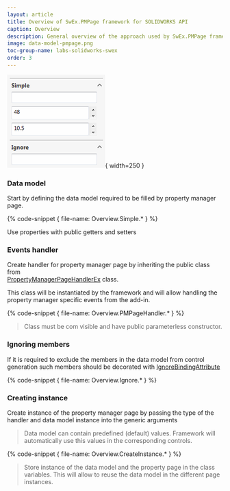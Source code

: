 ```yaml
---
layout: article
title: Overview of SwEx.PMPage framework for SOLIDWORKS API
caption: Overview
description: General overview of the approach used by SwEx.PMPage framework for building property manager pages in SOLIDWORKS API
image: data-model-pmpage.png
toc-group-name: labs-solidworks-swex
order: 3
---
```

![Property Manager Page driven by data model](data-model-pmpage.png){ width=250 }

### Data model

Start by defining the data model required to be filled by property manager page.

{% code-snippet { file-name: Overview.Simple.* } %}

Use properties with public getters and setters

### Events handler

Create handler for property manager page by inheriting the public class from 	
[PropertyManagerPageHandlerEx](https://docs.codestack.net/swex/pmpage/html/T_CodeStack_SwEx_PMPage_PropertyManagerPageHandlerEx.htm) class.

This class will be instantiated by the framework and will allow handling the property manager specific events from the add-in.

{% code-snippet { file-name: Overview.PMPageHandler.* } %}

> Class must be com visible and have public parameterless constructor.

### Ignoring members

If it is required to exclude the members in the data model from control generation such members should be decorated with [IgnoreBindingAttribute](https://docs.codestack.net/swex/pmpage/html/T_CodeStack_SwEx_PMPage_Attributes_IgnoreBindingAttribute.htm)

{% code-snippet { file-name: Overview.Ignore.* } %}

### Creating instance

Create instance of the property manager page by passing the type of the handler and data model instance into the generic arguments

> Data model can contain predefined (default) values. Framework will automatically use this values in the corresponding controls.

{% code-snippet { file-name: Overview.CreateInstance.* } %}

> Store instance of the data model and the property page in the class variables. This will allow to reuse the data model in the different page instances.

